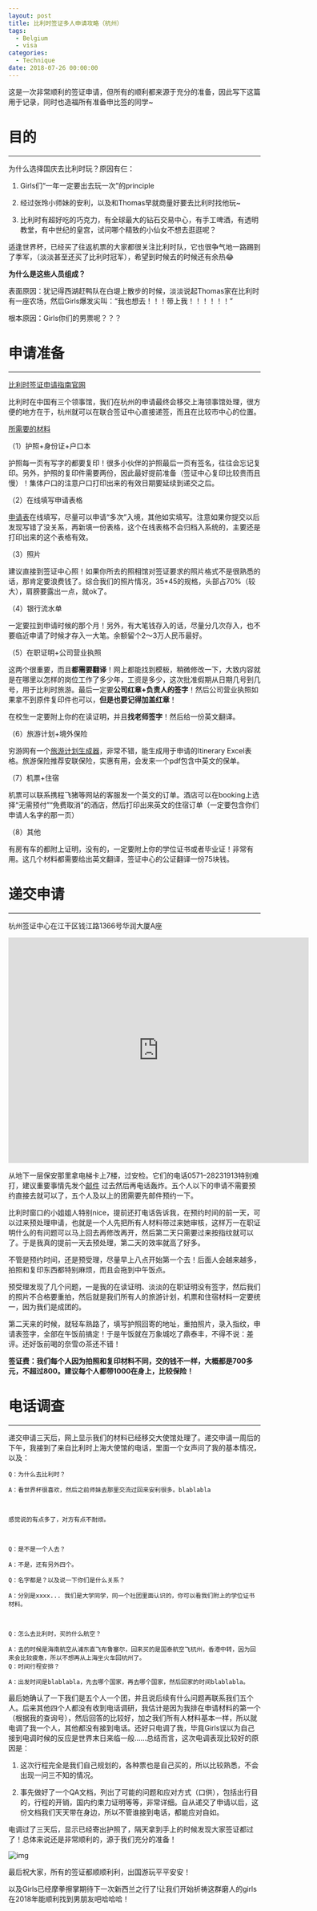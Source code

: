 ```yaml
---
layout: post
title: 比利时签证多人申请攻略（杭州）
tags:
  - Belgium
  - visa
categories:
  - Technique
date: 2018-07-26 00:00:00
---
```


这是一次非常顺利的签证申请，但所有的顺利都来源于充分的准备，因此写下这篇用于记录，同时也造福所有准备申比签的同学~

# 目的 
------
           
为什么选择国庆去比利时玩？原因有仨：


1. Girls们“一年一定要出去玩一次”的principle

2. 经过张玲小师妹的安利，以及和Thomas早就商量好要去比利时找他玩~

3. 比利时有超好吃的巧克力，有全球最大的钻石交易中心，有手工啤酒，有透明教堂，有中世纪的皇宫，试问哪个精致的小仙女不想去逛逛呢？



适逢世界杯，已经买了往返机票的大家都很关注比利时队，它也很争气地一路踢到了季军，（淡淡甚至还买了比利时冠军），希望到时候去的时候还有余热:joy:


**为什么是这些人员组成？**

表面原因：犹记得西湖赶鸭队在白堤上散步的时候，淡淡说起Thomas家在比利时有一座农场，然后Girls爆发尖叫：“我也想去！！！带上我！！！！！！”

根本原因：Girls你们的男票呢？？？

<!-- more -->

# 申请准备 
------

[比利时签证申请指南官网](http://www.vfsglobal.cn/Belgium/China/Chinese/index.html)


比利时在中国有三个领事馆，我们在杭州的申请最终会移交上海领事馆处理，很方便的地方在于，杭州就可以在联合签证中心直接递签，而且在比较市中心的位置。


[所需要的材料](http://www.vfsglobal.cn/Belgium/China/Chinese/pdf/tourism-belgium1.pdf)


（1）护照+身份证+户口本

护照每一页有写字的都要复印！很多小伙伴的护照最后一页有签名，往往会忘记复印。另外，护照的复印件需要两份，因此最好提前准备（签证中心复印比较贵而且慢）！集体户口的注意户口打印出来的有效日期要延续到递交之后。


（2）在线填写申请表格 

[申请表](https://visaonweb.diplomatie.be/)在线填写，尽量可以申请“多次”入境，其他如实填写。注意如果你提交以后发现写错了没关系，再新填一份表格，这个在线表格不会归档入系统的，主要还是打印出来的这个表格有效。


（3）照片

建议直接到签证中心照！如果你所去的照相馆对签证要求的照片格式不是很熟悉的话，那肯定要浪费钱了。综合我们的照片情况，35*45的规格，头部占70%（较大），肩膀要露出一点，就ok了。


（4）银行流水单

一定要拉到申请时候的那个月！另外，有大笔钱存入的话，尽量分几次存入，也不要临近申请了时候才存入一大笔。余额留个2～3万人民币最好。


（5）在职证明+公司营业执照

这两个很重要，而且**都需要翻译**！网上都能找到模板，稍微修改一下，大致内容就是在哪里以怎样的岗位工作了多少年，工资是多少，这次批准假期从日期几号到几号，用于比利时旅游。最后一定要**公司红章+负责人的签字**！然后公司营业执照如果拿不到原件复印件也可以，**但是也要记得加盖红章**！


在校生一定要附上你的在读证明，并且**找老师签字**！然后给一份英文翻译。


（6）旅游计划+境外保险

穷游网有一个[旅游计划生成器](http://plan.qyer.com/)，非常不错，能生成用于申请的Itinerary Excel表格。旅游保险推荐安联保险，实惠有用，会发来一个pdf包含中英文的保单。


（7）机票+住宿

机票可以联系携程飞猪等网站的客服发一个英文的订单。酒店可以在booking上选择“无需预付”“免费取消”的酒店，然后打印出来英文的住宿订单（一定要包含你们申请人名字的那一页）


（8）其他

有房有车的都附上证明，没有的，一定要附上你的学位证书或者毕业证！非常有用。这几个材料都需要给出英文翻译，签证中心的公证翻译一份75块钱。


# 递交申请

------

杭州签证中心在江干区钱江路1366号华润大厦A座

<iframe src="https://www.google.com/maps/embed?pb=!1m18!1m12!1m3!1d6892.659654154911!2d120.21145180257375!3d30.25618226837624!2m3!1f0!2f0!3f0!3m2!1i1024!2i768!4f13.1!3m3!1m2!1s0x344c9c5797115c23%3A0xa9d3e6f50e814dd0!2s1366%E5%8F%B7+Qian+Jiang+Lu%2C+Jianggan+Qu%2C+Hangzhou+Shi%2C+Zhejiang+Sheng%2C+China%2C+310020!5e0!3m2!1sen!2sjp!4v1536943043917" width="600" height="450" frameborder="0" style="border:0" allowfullscreen></iframe>

从地下一层保安那里拿电梯卡上7楼，过安检。它们的电话0571–28231913特别难打，建议重要事情先发个[邮件](mailto:infojvac.hangzhouchina@vfshelpline.com) 过去然后再电话轰炸。五个人以下的申请不需要预约直接去就可以了，五个人及以上的团需要先邮件预约一下。


比利时窗口的小姐姐人特别nice，提前还打电话告诉我，在预约时间的前一天，可以过来预处理申请，也就是一个人先把所有人材料带过来她审核，这样万一在职证明什么的有问题可以马上回去再修改再开，然后第二天只需要过来按指纹就可以了。于是我真的提前一天去预处理，第二天的效率就高了好多。


不管是预约时间，还是预受理，尽量早上八点开始第一个去！后面人会越来越多，拍照和复印东西都特别麻烦，而且会拖到中午饭点。


预受理发现了几个问题，一是我的在读证明、淡淡的在职证明没有签字，然后我们的照片不合格要重拍，然后就是我们所有人的旅游计划，机票和住宿材料一定要统一，因为我们是成团的。


第二天来的时候，就轻车熟路了，填写护照回寄的地址，重拍照片，录入指纹，申请表签字，全部在午饭前搞定！于是午饭就在万象城吃了鼎泰丰，不得不说：差评。还好饭前喝的奈雪の茶还不错！


**签证费：我们每个人因为拍照和复印材料不同，交的钱不一样，大概都是700多元，不超过800。建议每个人都带1000在身上，比较保险！**


# 电话调查

------


递交申请三天后，网上显示我们的材料已经移交大使馆处理了。递交申请一周后的下午，我接到了来自比利时上海大使馆的电话，里面一个女声问了我的基本情况，以及：


```
Q：为什么去比利时？

A：看世界杯很喜欢，然后之前师妹去那里交流过回来安利很多。blablabla



感觉说的有点多了，对方有点不耐烦。



Q：是不是一个人去？

A：不是，还有另外四个。

Q：名字都是？以及说一下你们是什么关系？

A：分别是xxxx... 我们是大学同学，同一个社团里面认识的，你可以看我们附上的学位证书材料。



Q：怎么去比利时，买的什么航空？

A：去的时候是海南航空从浦东直飞布鲁塞尔，回来买的是国泰航空飞杭州，香港中转，因为回来会比较疲惫，所以不想再从上海坐火车回杭州了。
Q：时间行程安排？

A：出发时间是blablabla，先去哪个国家，再去哪个国家，然后回家的时间blablabla。

```

最后她确认了一下我们是五个人一个团，并且说后续有什么问题再联系我们五个人。后来其他四个人都没有收到电话调研，我估计是因为我排在申请材料的第一个（根据我的查询号），然后回答的比较好，加之我们所有人材料基本一样，所以就电调了我一个人，其他都没有接到电话。还好只电调了我，毕竟Girls误以为自己接到电调时候的反应是世界末日来临一般......总结而言，这次电调表现比较好的原因是：

1. 这次行程完全是我们自己规划的，各种票也是自己买的，所以比较熟悉，不会出现一问三不知的情况。 

2. 事先做好了一个QA文档，列出了可能的问题和应对方式（口供），包括出行目的，行程的开销，国内约束力证明等等，非常详细。自从递交了申请以后，这份文档我们天天带在身边，所以不管谁接到电话，都能应对自如。


电调过了三天后，显示已经寄出护照了，隔天拿到手上的时候发现大家签证都过了！总体来说还是非常顺利的，源于我们充分的准备！

![img](https://i.imgur.com/bAe66Vq.jpg)


最后祝大家，所有的签证都顺顺利利，出国游玩平平安安！


以及Girls已经摩拳擦掌期待下一次新西兰之行了!让我们开始祈祷这群磨人的girls在2018年能顺利找到男朋友吧哈哈哈！